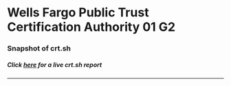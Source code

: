 # Wells Fargo Public Trust Certification Authority 01 G2
### Snapshot of crt.sh
##### Click [here](https://crt.sh/?q=8FFCB7E235330EF0AAB919DEAFC4F5E621F66FAEDDA2D4C1256D0993AE24EA21) for a live crt.sh report

---
